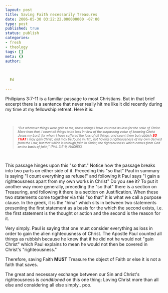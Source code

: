```yaml
---
layout: post
title: Saving Faith necessarily Treasures
date: 2006-05-30 03:22:22.000000000 -07:00
type: post
published: true
status: publish
categories:
- fresh
- theology
tags: []
meta: {}
author:
  
  
  
  Ed
  
---
```

<p>Philipians 3:7-11 is a familiar passage to most Christians. But in that brief excerpt there is a sentence that never really hit me like it did recently during my time at my fellowship retreat. Here it is:</p>
<p><i><br />
</i></p>
<blockquote><p><i><font size="1"><i>&ldquo;</i>But whatever things were gain to me, those things I have counted as loss for the sake of Christ. More than that, I count all things to be loss in view of the surpassing value of knowing Christ Jesus my Lord, for whom I have suffered the loss of all things, and count them but rubbish <b><font color="#ff0000">SO THAT</font></b> I may gain Christ, and may be found in Him, not having a righteousness of my own derived from the Law, but that which is through faith in Christ, the righteousness which comes from God on the basis of faith,&rdquo; (Phil. 3:7-9, NAS95S)</font></i></p></blockquote>
<p><i><br />
</i></p>
<p>This passage hinges upon this &quot;so that.&quot; Notice how the passage breaks into two parts on either side of it. Preceding this &quot;so that&quot; Paul in summary is saying &quot;I count everything as refuse!&quot; and following it Paul says &quot;I gain a righteousness apart from my own works in Christ&quot; Do you see it? To put it another way more generally, preceding the &quot;so that&quot; there is a section on Treasuring, and following it there is a section on Justification. When these two statements come together via this &quot;so that&quot; it is what we call a purpose clause. In the greek, it is the &quot;hina&quot; which sits in between two statements presenting the first statement as a basis for the which the second exists, i.e. the first statement is the thought or action and the second is the reason for it.</p>
<p>Very simply. Paul is saying that one must consider everything as loss in order to gain the alien righteousness of Christ. The Apostle Paul counted all things as rubbish because he knew that if he did not he would not &quot;gain Christ&quot; which Paul explains to mean he would not then be covered in Christ&#39;s &quot;righteousness.&quot;</p>
<p>Therefore, saving Faith <b>MUST</b> Treasure the object of Faith or else it is not a faith that saves.</p>
<p>The great and necessary exchange between our Sin and Christ&#39;s righteousness is <i>conditioned</i> on this one thing: Loving Christ more than all else and considering all else simply.. poo.</p>
